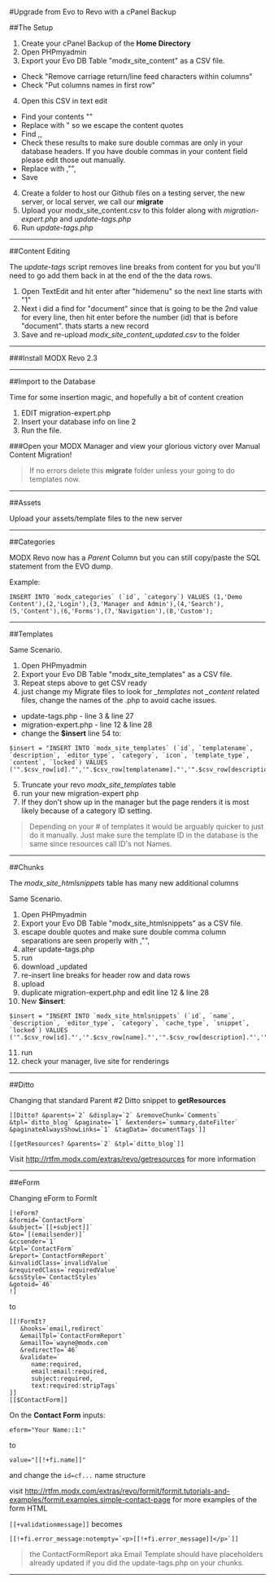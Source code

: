 #Upgrade from Evo to Revo with a cPanel Backup

##The Setup

1. Create your cPanel Backup of the **Home Directory**
2. Open PHPmyadmin
3. Export your Evo DB Table "modx_site_content" as a CSV file. 
  - Check "Remove carriage return/line feed characters within columns"
  - Check "Put columns names in first row"
4. Open this CSV in text edit
  - Find your contents ""
  - Replace with \" so we escape the content quotes
  - Find ,,
  - Check these results to make sure double commas are only in your database headers. If you have double commas in your content field please edit those out manually.
  - Replace with ,"",
  - Save

4. Create a folder to host our Github files on a testing server, the new server, or local server, we call our **migrate**
5. Upload your modx_site_content.csv to this folder along with *migration-expert.php* and *update-tags.php*
6. Run *update-tags.php*

---

##Content Editing

The *update-tags* script removes line breaks from content for you but you'll need to go add them back in at the end of the the data rows.

1. Open TextEdit and hit enter after "hidemenu" so the next line starts with "1"
2. Next i did a find for "document" since that is going to be the 2nd value for every line, then hit enter
before the number (id) that is before "document". thats starts a new record
3. Save and re-upload *modx_site_content_updated.csv* to the folder

---

###Install MODX Revo 2.3

---

##Import to the Database

Time for some insertion magic, and hopefully a bit of content creation

1. EDIT migration-expert.php
2. Insert your database info on line 2 
3. Run the file.

###Open your MODX Manager and view your glorious victory over Manual Content Migration!

> If no errors delete this **migrate** folder unless your going to do templates now.

---

##Assets

Upload your assets/template files to the new server

---

##Categories

MODX Revo now has a *Parent* Column but you can still copy/paste the SQL statement from the EVO dump.

Example:
```
INSERT INTO `modx_categories` (`id`, `category`) VALUES (1,'Demo Content'),(2,'Login'),(3,'Manager and Admin'),(4,'Search'),(5,'Content'),(6,'Forms'),(7,'Navigation'),(8,'Custom');
```

---

##Templates

Same Scenario.

1. Open PHPmyadmin
2. Export your Evo DB Table "modx_site_templates" as a CSV file.
3. Repeat steps above to get CSV ready
4. just change my Migrate files to look for *_templates* not *_content* related files, change the names of the .php to avoid cache issues.
  - update-tags.php - line 3 & line 27
  - migration-expert.php - line 12 & line 28
  - change the **$insert** line 54 to:

```
$insert = "INSERT INTO `modx_site_templates` (`id`, `templatename`, `description`, `editor_type`, `category`, `icon`, `template_type`, `content`, `locked`) VALUES ('".$csv_row[id]."','".$csv_row[templatename]."','".$csv_row[description]."','".$csv_row[editor_type]."','".$csv_row[category]."','".$csv_row[icon]."','".$csv_row[template_type]."','".$csv_row[content]."','".$csv_row[locked]."')";
```

5. Truncate your revo *modx_site_templates* table
6. run your new migration-expert php 
7. If they don't show up in the manager but the page renders it is most likely because of a category ID setting.

> Depending on your # of templates it would be arguably quicker to just do it manually. Just make sure the template ID in the database is the same since resources call ID's not Names.

---

##Chunks

The *modx_site_htmlsnippets* table has many new additional columns

Same Scenario.

1. Open PHPmyadmin
2. Export your Evo DB Table "modx_site_htmlsnippets" as a CSV file.
3. escape double quotes and make sure double comma column separations are seen properly with ,"",
4. alter update-tags.php
5. run
6. download _updated
7. re-insert line breaks for header row and data rows
8. upload 
9. duplicate migration-expert.php and edit line 12 & line 28
10. New **$insert**:
```
$insert = "INSERT INTO `modx_site_htmlsnippets` (`id`, `name`, `description`, `editor_type`, `category`, `cache_type`, `snippet`, `locked`) VALUES ('".$csv_row[id]."','".$csv_row[name]."','".$csv_row[description]."','".$csv_row[editor_type]."','".$csv_row[category]."','".$csv_row[cache_type]."','".$csv_row[snippet]."','".$csv_row[locked]."')";
```
11. run 
12. check your manager, live site for renderings

---

##Ditto

Changing that standard Parent #2 Ditto snippet to **getResources**

```
[[Ditto? &parents=`2` &display=`2` &removeChunk=`Comments` &tpl=`ditto_blog` &paginate=`1` &extenders=`summary,dateFilter` &paginateAlwaysShowLinks=`1` &tagData=`documentTags`]]
```

```
[[getResources? &parents=`2` &tpl=`ditto_blog`]]
```

Visit http://rtfm.modx.com/extras/revo/getresources for more information

---

##eForm

Changing eForm to FormIt

```
[!eForm? 
&formid=`ContactForm` 
&subject=`[[+subject]]` 
&to=`[(emailsender)]` 
&ccsender=`1` 
&tpl=`ContactForm` 
&report=`ContactFormReport` 
&invalidClass=`invalidValue` 
&requiredClass=`requiredValue` 
&cssStyle=`ContactStyles` 
&gotoid=`46`  
!]
```

to

```
[[!FormIt?
   &hooks=`email,redirect`
   &emailTpl=`ContactFormReport`
   &emailTo=`wayne@modx.com`
   &redirectTo=`46`
   &validate=`
      name:required,
      email:email:required,
      subject:required,
      text:required:stripTags`
]]
[[$ContactForm]]
```

On the **Contact Form** inputs:

```
eform="Your Name::1:"
```

to

```
value="[[!+fi.name]]"
```

and change the `id=cf...` name structure

visit http://rtfm.modx.com/extras/revo/formit/formit.tutorials-and-examples/formit.examples.simple-contact-page for more examples of the form HTML

`[[+validationmessage]]` becomes 

```
[[!+fi.error_message:notempty=`<p>[[!+fi.error_message]]</p>`]]
```

> the ContactFormReport aka Email Template should have placeholders already updated if you did the update-tags.php on your chunks.

---



